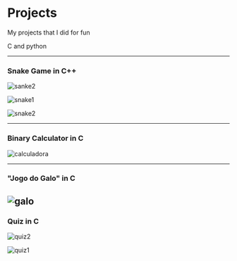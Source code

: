 # Projects
My projects that I did for fun

C and python

---

### Snake Game in C++

![sanke2](https://user-images.githubusercontent.com/35969631/44608060-64323d00-a7ea-11e8-935b-a6a968484f1e.PNG)

![snake1](https://user-images.githubusercontent.com/35969631/44608061-64cad380-a7ea-11e8-86f6-11a25847e9d1.PNG)

![snake2](https://user-images.githubusercontent.com/35969631/44608062-64cad380-a7ea-11e8-8a63-17d81be59006.PNG)

---

### Binary Calculator in C

![calculadora](https://user-images.githubusercontent.com/35969631/44608055-6399a680-a7ea-11e8-97ce-944dddad61c2.PNG)

---

### "Jogo do Galo" in C

![galo](https://user-images.githubusercontent.com/35969631/44608056-6399a680-a7ea-11e8-801b-bc413b86560c.PNG)
---

### Quiz in C

![quiz2](https://user-images.githubusercontent.com/35969631/44608059-64323d00-a7ea-11e8-9112-200f6740ecd8.PNG)

![quiz1](https://user-images.githubusercontent.com/35969631/44608058-64323d00-a7ea-11e8-9803-fdf35fcbdd45.PNG)



